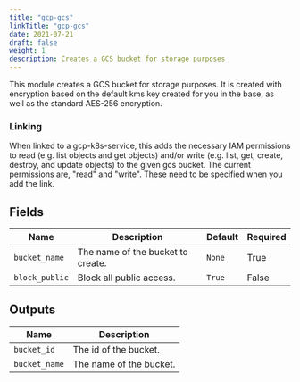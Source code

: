 ```yaml
---
title: "gcp-gcs"
linkTitle: "gcp-gcs"
date: 2021-07-21
draft: false
weight: 1
description: Creates a GCS bucket for storage purposes
---
```


This module creates a GCS bucket for storage purposes. It is created with encryption based on the default kms key
created for you in the base, as well as the standard AES-256 encryption.

### Linking

When linked to a gcp-k8s-service, this adds the necessary IAM permissions to read
(e.g. list objects and get objects) and/or write (e.g. list, get,
create, destroy, and update objects) to the given gcs bucket.
The current permissions are, "read" and "write". These need to be
specified when you add the link.


## Fields


| Name      | Description | Default | Required |
| ----------- | ----------- | ------- | -------- |
| `bucket_name` | The name of the bucket to create. | `None` | True |
| `block_public` | Block all public access. | `True` | False |

## Outputs


| Name      | Description |
| ----------- | ----------- |
| `bucket_id` | The id of the bucket. |
| `bucket_name` | The name of the bucket. |